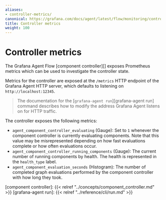 ```yaml
---
aliases:
- controller-metrics/
canonical: https://grafana.com/docs/agent/latest/flow/monitoring/controller_metrics/
title: Controller metrics
weight: 100
---
```


# Controller metrics

The Grafana Agent Flow [component controller][] exposes Prometheus metrics
which can be used to investigate the controller state.

Metrics for the controller are exposed at the `/metrics` HTTP endpoint of the
Grafana Agent HTTP server, which defaults to listening on
`http://localhost:12345`.

> The documentation for the [`grafana-agent run`][grafana-agent run] command
> describes how to modify the address Grafana Agent listens on for HTTP
> traffic.

The controller exposes the following metrics:

* `agent_component_controller_evaluating` (Gauge): Set to `1` whenever the
  component controller is currently evaluating components. Note that this value
  may be misrepresented depending on how fast evaluations complete or how often
  evaluations occur.
* `agent_component_controller_running_components` (Gauge): The current
  number of running components by health. The health is represented in the
  `health_type` label.
* `agent_component_evaluation_seconds` (Histogram): The number of completed
  graph evaluations performed by the component controller with how long they
  took.

[component controller]: {{< relref "../concepts/component_controller.md" >}}
[grafana-agent run]: {{< relref "../reference/cli/run.md" >}}
